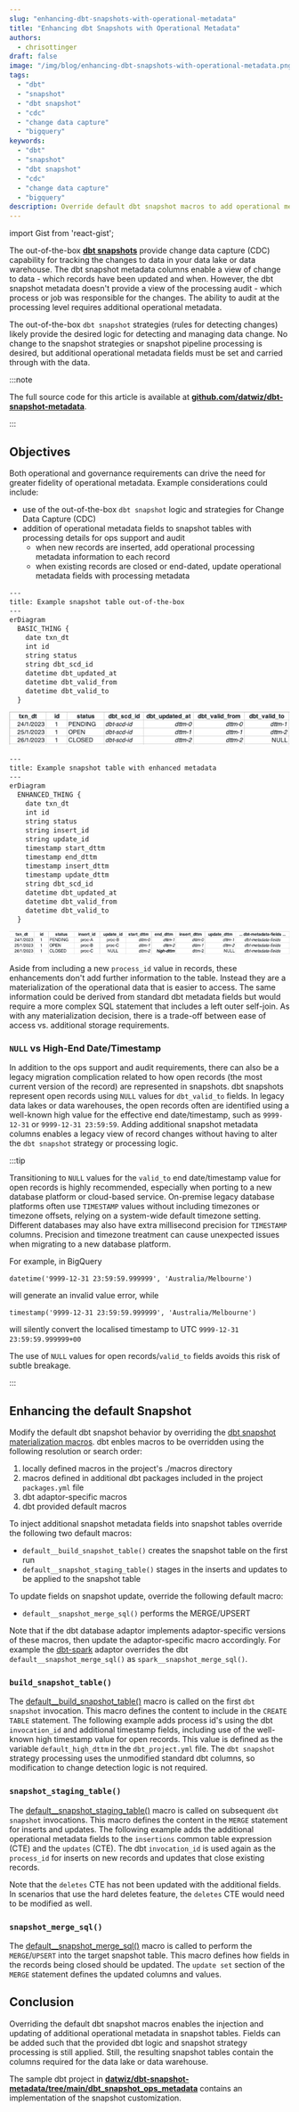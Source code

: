 ```yaml
---
slug: "enhancing-dbt-snapshots-with-operational-metadata"
title: "Enhancing dbt Snapshots with Operational Metadata"
authors:  
  - chrisottinger
draft: false
image: "/img/blog/enhancing-dbt-snapshots-with-operational-metadata.png"
tags: 
  - "dbt"  
  - "snapshot"
  - "dbt snapshot"
  - "cdc"
  - "change data capture"
  - "bigquery"
keywords: 
  - "dbt"  
  - "snapshot"
  - "dbt snapshot"
  - "cdc"
  - "change data capture"
  - "bigquery"
description: Override default dbt snapshot macros to add operational metadata to snapshot tables while still applying dbt logic and strategy processing.
---
```


import Gist from 'react-gist';

The out-of-the-box [__dbt snapshots__](https://docs.getdbt.com/docs/build/snapshots) provide change data capture (CDC) capability for tracking the changes to data in your data lake or data warehouse.  The dbt snapshot metadata columns enable a view of change to data - which records 
have been updated and when.   However, the dbt snapshot metadata doesn't provide a view of the processing audit - which process
or job was responsible for the changes.  The ability to audit at the processing level requires additional operational metadata.

The out-of-the-box `dbt snapshot` strategies (rules for detecting changes) likely provide the desired logic for detecting and managing data change.
No change to the snapshot strategies or snapshot pipeline processing is desired, but additional operational metadata
fields must be set and carried through with the data.

:::note

The full source code for this article is available at [__github.com/datwiz/dbt-snapshot-metadata__](https://github.com/datwiz/dbt-snapshot-metadata).

:::

## Objectives
Both operational and governance requirements can drive the need for greater fidelity of operational metadata.
Example considerations could include:
* use of the out-of-the-box `dbt snapshot` logic and strategies for Change Data Capture (CDC)
* addition of operational metadata fields to snapshot tables with processing details for ops support and audit
  - when new records are inserted, add operational processing metadata information to each record
  - when existing records are closed or end-dated, update operational metadata fields with processing metadata

```mermaid
---
title: Example snapshot table out-of-the-box
---
erDiagram
  BASIC_THING {
    date txn_dt
    int id
    string status
    string dbt_scd_id
    datetime dbt_updated_at
    datetime dbt_valid_from
    datetime dbt_valid_to
  }

```
![standard snapshot table](images/standard-snapshot-table.png)

```mermaid
---
title: Example snapshot table with enhanced metadata
---
erDiagram
  ENHANCED_THING {
    date txn_dt
    int id
    string status
    string insert_id
    string update_id
    timestamp start_dttm
    timestamp end_dttm
    timestamp insert_dttm
    timestamp update_dttm
    string dbt_scd_id
    datetime dbt_updated_at
    datetime dbt_valid_from
    datetime dbt_valid_to
  }
```
![enhanced snapshot table](images/enhanced-snapshot-table.png)

Aside from including a new `process_id` value in records, these enhancements don't add further information to the
table.  Instead they are a materialization of the operational data that is easier to access.  The same information
could be derived from standard dbt metadata fields but would require a more complex SQL statement that includes
a left outer self-join.  As with any materialization decision, there is a trade-off between ease of access
vs. additional storage requirements.

### `NULL` vs High-End Date/Timestamp
In addition to the ops support and audit requirements, there can also be a legacy migration complication
related to how open records (the most current version of the record) are represented in snapshots.  dbt snapshots
represent open records using `NULL` values for `dbt_valid_to` fields.
In legacy data lakes or data warehouses, the open records often are identified using a
well-known high value for the effective end date/timestamp, such as `9999-12-31` or `9999-12-31 23:59:59`.  Adding
additional snapshot metadata columns enables a legacy view of record changes without having to alter the
`dbt snapshot` strategy or processing logic.  

:::tip

Transitioning to `NULL` values for the `valid_to` end date/timestamp value for open records
is highly recommended, especially when porting to a new database platform or cloud-based service.  On-premise
legacy database platforms often use `TIMESTAMP` values without including timezones or timezone offsets, relying on a system-wide default timezone setting.
Different databases may also have extra millisecond precision for `TIMESTAMP` columns.
Precision and timezone treatment can cause unexpected issues when migrating to a new database platform.

For example, in BigQuery
```
datetime('9999-12-31 23:59:59.999999', 'Australia/Melbourne')
```
will generate an invalid value error, while
```
timestamp('9999-12-31 23:59:59.999999', 'Australia/Melbourne')
```
will silently convert the localised timestamp to UTC `9999-12-31 23:59:59.999999+00`

The use of `NULL` values for open records/`valid_to` fields avoids this risk of subtle breakage.

:::

## Enhancing the default Snapshot
Modify the default dbt snapshot behavior by overriding the [dbt snapshot materialization macros](https://github.com/dbt-labs/dbt-core/tree/main/core/dbt/include/global_project/macros/materializations/snapshots).
dbt enbles macros to be overridden using the following resolution or search order:
1.  locally defined macros in the project's ./macros directory
2.  macros defined in additional dbt packages included in the project `packages.yml` file
3.  dbt adaptor-specific macros
3.  dbt provided default macros

To inject additional snapshot metadata fields into snapshot tables override the following two default macros:
* `default__build_snapshot_table()` creates the snapshot table on the first run
* `default__snapshot_staging_table()` stages in the inserts and updates to be applied to the snapshot table

To update fields on snapshot update, override the following default macro:
* `default__snapshot_merge_sql()` performs the MERGE/UPSERT 

Note that if the dbt database adaptor implements adaptor-specific versions of these macros, then update
the adaptor-specific macro accordingly.  For example the [dbt-spark](https://github.com/dbt-labs/dbt-spark/blob/main/dbt/include/spark/macros/materializations/snapshot.sql) adaptor overrides the
dbt `default__snapshot_merge_sql()` as `spark__snapshot_merge_sql()`.

### `build_snapshot_table()`
The [default__build_snapshot_table()](https://github.com/datwiz/dbt-snapshot-metadata/tree/main/dbt_snapshot_ops_metadata/macros/default__build_snapshot_table.sql) macro is called on the first `dbt snapshot` invocation.  This
macro defines the content to include in the `CREATE TABLE` statement.  The following example adds 
process id's using the dbt `invocation_id` and additional timestamp fields, including use of the
well-known high timestamp value for open records.  This value is defined as the variable `default_high_dttm`
in the `dbt_project.yml` file.  The `dbt snapshot` strategy processing uses the unmodified
standard dbt columns, so modification to change detection logic is not required.

<Gist id="750d131f1e4c3891d1a358b3e655574e"
/>

### `snapshot_staging_table()`
The [default__snapshot_staging_table()](https://github.com/datwiz/dbt-snapshot-metadata/tree/main/dbt_snapshot_ops_metadata/macros/default__snapshot_staging_table.sql) macro is called on subsequent `dbt snapshot` invocations.  This macro
defines the content in the `MERGE` statement for inserts and updates.  The following example adds
the additional operational metadata fields to the `insertions` common table expression (CTE) and the `updates` (CTE).
The dbt `invocation_id` is used again as the `process_id` for inserts on new records and updates that
close existing records.

<Gist id="e4601e9d2cb4a1186390d47834d570f8"
/>

Note that the `deletes` CTE has not been updated with the additional fields.  In scenarios that use the 
hard deletes feature, the `deletes` CTE would need to be modified as well.

### `snapshot_merge_sql()`
The [default__snapshot_merge_sql()](https://github.com/datwiz/dbt-snapshot-metadata/tree/main/dbt_snapshot_ops_metadata/macros/default__snapshot_merge_sql.sql) macro is called to perform the `MERGE`/`UPSERT` into the target snapshot table.  This macro defines how fields in the records being closed should be updated.  The `update set`
section of the `MERGE` statement defines the updated columns and values.

<Gist id="d8b3180a11e7cf334ef7be3ac75429d9"
/>

## Conclusion
Overriding the default dbt snapshot macros enables the injection and updating of additional operational
metadata in snapshot tables.  Fields can be added such that the provided dbt logic and snapshot
strategy processing is still applied. Still, the resulting snapshot tables contain the columns required
for the data lake or data warehouse.

The sample dbt project in [__datwiz/dbt-snapshot-metadata/tree/main/dbt_snapshot_ops_metadata__](https://github.com/datwiz/dbt-snapshot-metadata/tree/main/dbt_snapshot_ops_metadata) contains an implementation of the snapshot customization.
